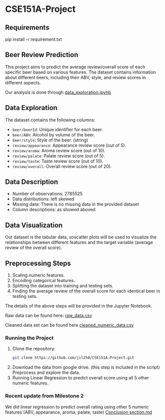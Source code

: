 # CSE151A-Project

## Requirements
pip install -r requirement.txt

## Beer Review Prediction

This project aims to predict the average review/overall score of each specific beer based on various features. The dataset contains information about different beers, including their ABV, style, and review scores in different aspects.

Our analysis is done through [data_exploration.ipynb](https://github.com/jil258/CSE151A-Project/blob/Milestone_3/data_exploration.ipynb)


## Data Exploration

The dataset contains the following columns:

- `beer/beerId`: Unique identifier for each beer.
- `beer/ABV`: Alcohol by volume of the beer.
- `beer/style`: Style of the beer. (string)
- `review/appearance`: Appearance review score (out of 5).
- `review/aroma`: Aroma review score (out of 10).
- `review/palate`: Palate review score (out of 5).
- `review/taste`: Taste review score (out of 10).
- `review/overall`: Overall review score (out of 20).

## Data Description

- Number of observations: 2785525
- Data distributions: left skewed
- Missing data: There is no missing data in the provided dataset
- Column descriptions: as showed aboved
  
## Data Visualization

Out dataset is the tabular data, soscatter plots will be used to visualize the relationships between different features and the target variable (average review of the overall score). 

## Preprocessing Steps

1. Scaling numeric features.
2. Encoding categorical features.
3. Splitting the dataset into training and testing sets.
4. Finding the average review of the overall score for each identical beer in testing sets.

The details of the above steps will be provided in the Jupyter Notebook.

Raw data can be found here:
[raw_data.csv](https://drive.google.com/file/d/1YE64oUNrTFDZcBJ_lK8mXtY0qImjjwyQ/view?usp=drive_link)

Cleaned data set can be found here [cleaned_numeric_data.csv](https://github.com/jil258/CSE151A-Project/blob/Milestone_3/cleaned_numeric_data.csv)

### Running the Project

1. Clone the repository:
   ```bash
   git clone https://github.com/jil258/CSE151A-Project.git

2. Download the data from google drive. (this step is included in the script) Preprocess and explore the data. 
3. Running Linear Regression to predict overall score using all 5 other numeric features.

### Recent update from Milestone 2
We did linear regression to predict overall rating using other 5 numeric features (ABV, appearance, aroma, palate, taste)
[Conclusion section.md](https://github.com/jil258/CSE151A-Project/blob/main/Conclusion%20section.md)
